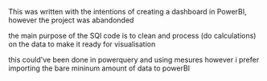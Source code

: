 This was written with the intentions of creating a dashboard in PowerBI, however the project was abandonded

the main purpose of the SQl code is to clean and process (do calculations) on the data to make it ready for visualisation

this could've been done in powerquery and using mesures however i prefer importing the bare mininum amount of data to powerBI
